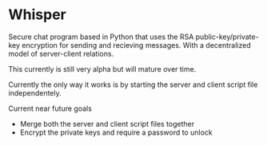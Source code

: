 Whisper
=======

Secure chat program based in Python that uses the RSA public-key/private-key
encryption for sending and recieving messages.  With a decentralized model 
of server-client relations.

This currently is still very alpha but will mature over time.

Currently the only way it works is by starting the server and client script file independentely.

Current near future goals
- Merge both the server and client script files together
- Encrypt the private keys and require a password to unlock
